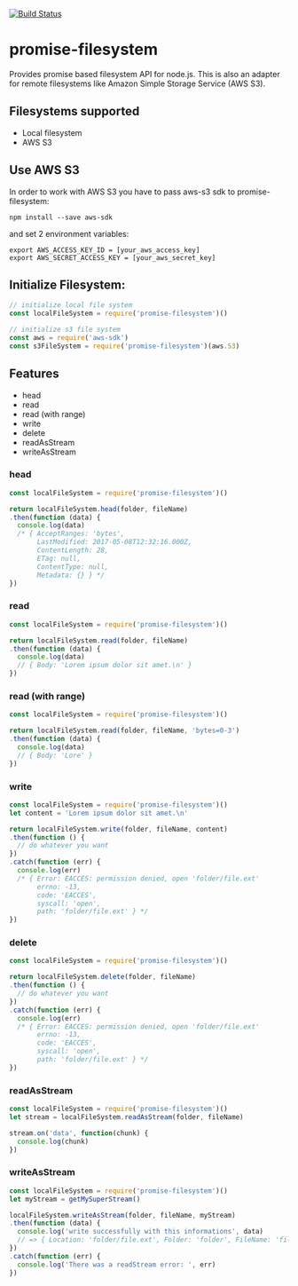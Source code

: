 [![Build Status](https://travis-ci.org/AlessioCoser/promise-filesystem.svg?branch=master)](https://travis-ci.org/AlessioCoser/promise-filesystem)

# promise-filesystem

Provides promise based filesystem API for node.js. This is also an adapter for remote filesystems like Amazon Simple Storage Service (AWS S3).

## Filesystems supported

- Local filesystem
- AWS S3

## Use AWS S3

In order to work with AWS S3 you have to pass aws-s3 sdk to promise-filesystem:
```
npm install --save aws-sdk
```

and set 2 environment variables:
```
export AWS_ACCESS_KEY_ID = [your_aws_access_key]
export AWS_SECRET_ACCESS_KEY = [your_aws_secret_key]
```

## Initialize Filesystem:
```js
// initialize local file system
const localFileSystem = require('promise-filesystem')()

// initialize s3 file system
const aws = require('aws-sdk')
const s3FileSystem = require('promise-filesystem')(aws.S3)
```

## Features
- head
- read
- read (with range)
- write
- delete
- readAsStream
- writeAsStream

### head
```js
const localFileSystem = require('promise-filesystem')()

return localFileSystem.head(folder, fileName)
.then(function (data) {
  console.log(data)
  /* { AcceptRanges: 'bytes',
       LastModified: 2017-05-08T12:32:16.000Z,
       ContentLength: 28,
       ETag: null,
       ContentType: null,
       Metadata: {} } */
})
```

### read
```js
const localFileSystem = require('promise-filesystem')()

return localFileSystem.read(folder, fileName)
.then(function (data) {
  console.log(data)
  // { Body: 'Lorem ipsum dolor sit amet.\n' }
})
```

### read (with range)
```js
const localFileSystem = require('promise-filesystem')()

return localFileSystem.read(folder, fileName, 'bytes=0-3')
.then(function (data) {
  console.log(data)
  // { Body: 'Lore' }
})
```

### write
```js
const localFileSystem = require('promise-filesystem')()
let content = 'Lorem ipsum dolor sit amet.\n'

return localFileSystem.write(folder, fileName, content)
.then(function () {
  // do whatever you want
})
.catch(function (err) {
  console.log(err)
  /* { Error: EACCES: permission denied, open 'folder/file.ext'
       errno: -13,
       code: 'EACCES',
       syscall: 'open',
       path: 'folder/file.ext' } */
})
```

### delete
```js
const localFileSystem = require('promise-filesystem')()

return localFileSystem.delete(folder, fileName)
.then(function () {
  // do whatever you want
})
.catch(function (err) {
  console.log(err)
  /* { Error: EACCES: permission denied, open 'folder/file.ext'
       errno: -13,
       code: 'EACCES',
       syscall: 'open',
       path: 'folder/file.ext' } */
})
```

### readAsStream
```js
const localFileSystem = require('promise-filesystem')()
let stream = localFileSystem.readAsStream(folder, fileName)

stream.on('data', function(chunk) {
  console.log(chunk)
})
```

### writeAsStream
```js
const localFileSystem = require('promise-filesystem')()
let myStream = getMySuperStream()

localFileSystem.writeAsStream(folder, fileName, myStream)
.then(function (data) {
  console.log('write successfully with this informations', data)
  // => { Location: 'folder/file.ext', Folder: 'folder', FileName: 'file.ext' }
})
.catch(function (err) {
  console.log('There was a readStream error: ', err)
})
```
